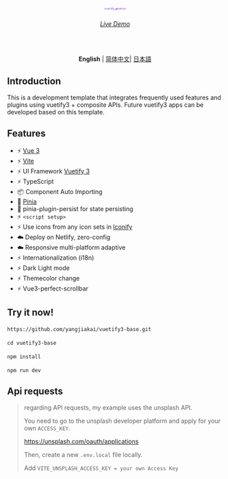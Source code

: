 <p align='center' style="margin-top:80px">
  <img src='/src/assets/logo.svg' alt='Vitesse - Opinionated Vite Starter Template' width='50'/>
</p>

<h6 align='center'>
<a href="https://marvelous-sunflower-cb8d70.netlify.app/">Live Demo</a>
</h6>

<br>

<p align='center'>
<b>English</b> | <a href="https://github.com/yangjiakai/vuetify3-base/blob/master/README.zh-CN.md">简体中文</a>| <a href="https://github.com/yangjiakai/vuetify3-base/blob/master/README.jp.md">日本語</a>
</p>

## Introduction

This is a development template that integrates frequently used features and plugins using vuetify3 + composite APIs. Future vuetify3 apps can be developed based on this template.

## Features

- ⚡️ [Vue 3](https://github.com/vuejs/core)
- ⚡️ [Vite](https://github.com/vitejs/vite)
- ⚡️ UI Framework [Vuetify 3](https://next.vuetifyjs.com/en/)
- ⚡️ TypeScript
- 📦 Component Auto Importing
- 🍍 [Pinia](https://pinia.vuejs.org/)
- 🍍 pinia-plugin-persist for state persisting
- ⚡️ `<script setup>`
- ⚡️ Use icons from any icon sets in [Iconify](https://icon-sets.iconify.design/)
- ☁️ Deploy on Netlify, zero-config
- ☁️ Responsive multi-platform adaptive
- ⚡️ Internationalization (i18n)
- ⚡️ Dark Light mode
- ⚡️ Themecolor change
- ⚡️ Vue3-perfect-scrollbar
  <br>

## Try it now!

```
https://github.com/yangjiakai/vuetify3-base.git

cd vuetify3-base

npm install

npm run dev
```

## Api requests

> regarding API requests, my example uses the unsplash API.
>
> You need to go to the unsplash developer platform and apply for your own `ACCESS_KEY`.
>
> https://unsplash.com/oauth/applications
>
> Then, create a new `.env.local` file locally.
>
> Add `VITE_UNSPLASH_ACCESS_KEY = your own Access Key`
